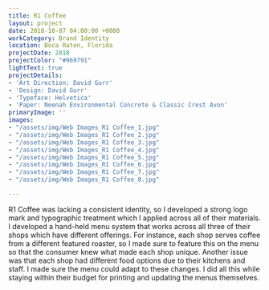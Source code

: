 ```yaml
---
title: R1 Coffee
layout: project
date: 2018-10-07 04:00:00 +0000
workCategory: Brand Identity
location: Boca Raton, Florida
projectDate: 2018
projectColor: "#969791"
lightText: true
projectDetails:
- 'Art Direction: David Gurr'
- 'Design: David Gurr'
- 'Typeface: Helvetica'
- 'Paper: Neenah Environmental Concrete & Classic Crest Avon'
primaryImage: ''
images:
- "/assets/img/Web Images_R1 Coffee_1.jpg"
- "/assets/img/Web Images_R1 Coffee_2.jpg"
- "/assets/img/Web Images_R1 Coffee_3.jpg"
- "/assets/img/Web Images_R1 Coffee_4.jpg"
- "/assets/img/Web Images_R1 Coffee_5.jpg"
- "/assets/img/Web Images_R1 Coffee_6.jpg"
- "/assets/img/Web Images_R1 Coffee_7.jpg"
- "/assets/img/Web Images_R1 Coffee_8.jpg"

---
```

R1 Coffee was lacking a consistent identity, so I developed a strong logo mark and typographic treatment which I applied across all of their materials.  I developed a hand-held menu system that works across all three of their shops which have different offerings. For instance, each shop serves coffee from a different featured roaster, so I made sure to feature this on the menu so that the consumer knew what made each shop unique. Another issue was that each shop had different food options due to their kitchens and staff. I made sure the menu could adapt to these changes. I did all this while staying within their budget for printing and updating the menus themselves.